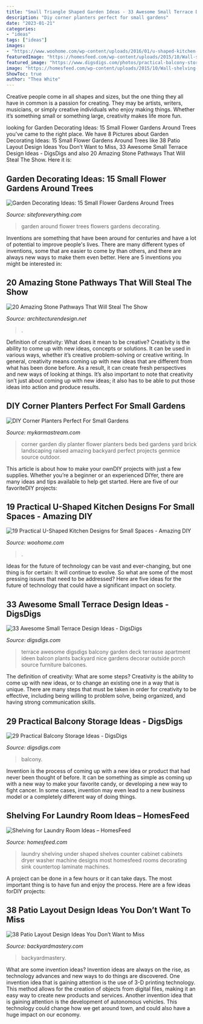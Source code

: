 ```yaml
---
title: "Small Triangle Shaped Garden Ideas - 33 Awesome Small Terrace Design Ideas"
description: "Diy corner planters perfect for small gardens"
date: "2023-01-21"
categories:
- "ideas"
tags: ["ideas"]
images:
- "https://www.woohome.com/wp-content/uploads/2016/01/u-shaped-kitchen-16.jpg"
featuredImage: "https://homesfeed.com/wp-content/uploads/2015/10/Wall-shelving-unit-in-white-with-under-cabinets-U-shaped-counter-with-black-counter-surgace-idea-a-washer-machine-a-dryer-machine-a-deep-sink-and-faucet-wall-cabinet-system-floating-shelves-.jpg"
featured_image: "https://www.digsdigs.com/photos/practical-balcony-storage-ideas-29.jpg"
image: "https://homesfeed.com/wp-content/uploads/2015/10/Wall-shelving-unit-in-white-with-under-cabinets-U-shaped-counter-with-black-counter-surgace-idea-a-washer-machine-a-dryer-machine-a-deep-sink-and-faucet-wall-cabinet-system-floating-shelves-.jpg"
ShowToc: true
author: "Thea White"
---
```



Creative people come in all shapes and sizes, but the one thing they all have in common is a passion for creating. They may be artists, writers, musicians, or simply creative individuals who enjoy making things. Whether it’s something small or something large, creativity makes life more fun.

	

		
looking for Garden Decorating Ideas: 15 Small Flower Gardens Around Trees you've came to the right place. We have 8 Pictures about Garden Decorating Ideas: 15 Small Flower Gardens Around Trees like 38 Patio Layout Design Ideas You Don’t Want to Miss, 33 Awesome Small Terrace Design Ideas - DigsDigs and also 20 Amazing Stone Pathways That Will Steal The Show. Here it is:
		
    
## Garden Decorating Ideas: 15 Small Flower Gardens Around Trees

<img loading=lazy src="http://siteforeverything.com/wp-content/uploads/2016/07/Flowers-Around-Trees10.jpg" onerror="this.onerror=null;this.src='https://tse3.mm.bing.net/th?id=OIP.mHms_5-VUr8I9EEpEVntJAAAAA&amp;pid=15.1';" alt="Garden Decorating Ideas: 15 Small Flower Gardens Around Trees">

_Source: siteforeverything.com_

>garden around flower trees flowers gardens decorating. 

	

Inventions are something that have been around for centuries and have a lot of potential to improve people's lives. There are many different types of inventions, some that are easier to come by than others, and there are always new ways to make them even better. Here are 5 inventions you might be interested in: 

    
## 20 Amazing Stone Pathways That Will Steal The Show

<img loading=lazy src="https://cdn.architecturendesign.net/wp-content/uploads/2016/04/AD-Amazing-Stone-Pathways-That-Will-Steal-The-Show-15.jpg" onerror="this.onerror=null;this.src='https://tse1.mm.bing.net/th?id=OIP.v9K2KdEFzWu2fwKLoXM8wgHaJ3&amp;pid=15.1';" alt="20 Amazing Stone Pathways That Will Steal The Show">

_Source: architecturendesign.net_

>. 

	

Definition of creativity: What does it mean to be creative?
Creativity is the ability to come up with new ideas, concepts or solutions. It can be used in various ways, whether it’s creative problem-solving or creative writing. In general, creativity means coming up with new ideas that are different from what has been done before. As a result, it can create fresh perspectives and new ways of looking at things. It’s also important to note that creativity isn’t just about coming up with new ideas; it also has to be able to put those ideas into action and produce results.

    
## DIY Corner Planters Perfect For Small Gardens

<img loading=lazy src="https://mykarmastream.com/wp-content/uploads/2017/05/corner-planters-7.jpg" onerror="this.onerror=null;this.src='https://tse1.mm.bing.net/th?id=OIP.La3XS-WJ347n5HwKqZJ6IgHaH6&amp;pid=15.1';" alt="DIY Corner Planters Perfect For Small Gardens">

_Source: mykarmastream.com_

>corner garden diy planter flower planters beds bed gardens yard brick landscaping raised amazing backyard perfect projects genmice source outdoor. 

	

This article is about how to make your ownDIY projects with just a few supplies. Whether you’re a beginner or an experienced DIYer, there are many ideas and tips available to help get started. Here are five of our favoriteDIY projects: 

    
## 19 Practical U-Shaped Kitchen Designs For Small Spaces - Amazing DIY

<img loading=lazy src="https://www.woohome.com/wp-content/uploads/2016/01/u-shaped-kitchen-16.jpg" onerror="this.onerror=null;this.src='https://tse1.mm.bing.net/th?id=OIP.2mgK1uoNoBV2PFGh4LL7dAHaLH&amp;pid=15.1';" alt="19 Practical U-Shaped Kitchen Designs for Small Spaces - Amazing DIY">

_Source: woohome.com_

>. 

	

Ideas for the future of technology can be vast and ever-changing, but one thing is for certain: It will continue to evolve. So what are some of the most pressing issues that need to be addressed? Here are five ideas for the future of technology that could have a significant impact on society.

    
## 33 Awesome Small Terrace Design Ideas - DigsDigs

<img loading=lazy src="http://www.digsdigs.com/photos/awesome-small-terrace-design-ideas-20.jpg" onerror="this.onerror=null;this.src='https://tse3.mm.bing.net/th?id=OIP.-BwMxMIiAp-mAw0mViLBGQHaKd&amp;pid=15.1';" alt="33 Awesome Small Terrace Design Ideas - DigsDigs">

_Source: digsdigs.com_

>terrace awesome digsdigs balcony garden deck terrasse apartment ideen balcon plants backyard nice gardens decorar outside porch source furniture balcones. 

	

The definition of creativity: What are some steps?
Creativity is the ability to come up with new ideas, or to change an existing one in a way that is unique. There are many steps that must be taken in order for creativity to be effective, including being willing to problem solve, being organized, and having strong communication skills.

    
## 29 Practical Balcony Storage Ideas - DigsDigs

<img loading=lazy src="https://www.digsdigs.com/photos/practical-balcony-storage-ideas-29.jpg" onerror="this.onerror=null;this.src='https://tse2.mm.bing.net/th?id=OIP.wRdv3PhmuB5gjeHliy4dqgHaKU&amp;pid=15.1';" alt="29 Practical Balcony Storage Ideas - DigsDigs">

_Source: digsdigs.com_

>balcony. 

	

Invention is the process of coming up with a new idea or product that had never been thought of before. It can be something as simple as coming up with a new way to make your favorite candy, or developing a new way to fight cancer. In some cases, invention may even lead to a new business model or a completely different way of doing things.

    
## Shelving For Laundry Room Ideas – HomesFeed

<img loading=lazy src="https://homesfeed.com/wp-content/uploads/2015/10/Wall-shelving-unit-in-white-with-under-cabinets-U-shaped-counter-with-black-counter-surgace-idea-a-washer-machine-a-dryer-machine-a-deep-sink-and-faucet-wall-cabinet-system-floating-shelves-.jpg" onerror="this.onerror=null;this.src='https://tse4.mm.bing.net/th?id=OIP.SbWcevbx61DA7Fug0IKkcgHaEf&amp;pid=15.1';" alt="Shelving for Laundry Room Ideas – HomesFeed">

_Source: homesfeed.com_

>laundry shelving under shaped shelves counter cabinet cabinets dryer washer machine designs most homesfeed rooms decorating sink countertop laminate machines. 

	

A project can be done in a few hours or it can take days. The most important thing is to have fun and enjoy the process. Here are a few ideas forDIY projects: 

    
## 38 Patio Layout Design Ideas You Don’t Want To Miss

<img loading=lazy src="http://backyardmastery.com/wp-content/uploads/2017/05/1-patio-layout-design-ideas.jpg" onerror="this.onerror=null;this.src='https://tse1.mm.bing.net/th?id=OIP.0s28DLBz0f4BYufKV3OzZQHaI9&amp;pid=15.1';" alt="38 Patio Layout Design Ideas You Don’t Want to Miss">

_Source: backyardmastery.com_

>backyardmastery. 

	

What are some invention ideas?
Invention ideas are always on the rise, as technology advances and new ways to do things are discovered. One invention idea that is gaining attention is the use of 3-D printing technology. This method allows for the creation of objects from digital files, making it an easy way to create new products and services. Another invention idea that is gaining attention is the development of autonomous vehicles. This technology could change how we get around town, and could also have a huge impact on our economy.

